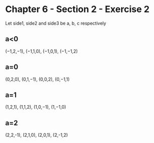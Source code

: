 # Chapter 6 - Section 2 - Exercise 2

Let side1, side2 and side3 be a, b, c respectively

## a<0
(−1,2,−1), (−1,1,0), (−1,0,1), (−1,−1,2)

## a=0
(0,2,0), (0,1,−1), (0,0,2), (0,−1,1)

## a=1
(1,2,1), (1,1,2), (1,0,−1), (1,−1,0)
          	  
## a=2
(2,2,-1), (2,1,0), (2,0,1), (2,-1,2)